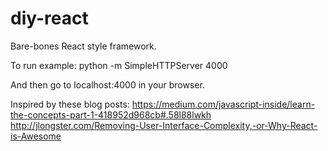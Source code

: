 # diy-react
Bare-bones React style framework.

To run example:
python -m SimpleHTTPServer 4000

And then go to localhost:4000 in your browser.

Inspired by these blog posts:
https://medium.com/javascript-inside/learn-the-concepts-part-1-418952d968cb#.58l88lwkh
http://jlongster.com/Removing-User-Interface-Complexity,-or-Why-React-is-Awesome
